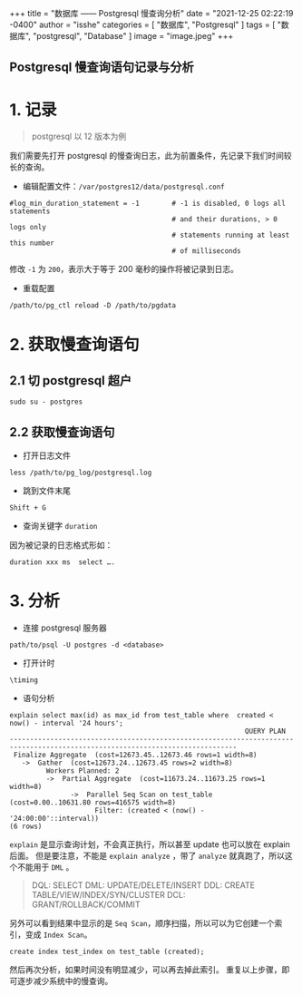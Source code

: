 +++
title = "数据库 —— Postgresql 慢查询分析"
date = "2021-12-25 02:22:19 -0400"
author = "isshe"
categories = [ "数据库", "Postgresql" ]
tags = [ "数据库", "postgresql", "Database" ]
image = "image.jpeg"
+++


Postgresql 慢查询语句记录与分析
---

# 1. 记录

> postgresql 以 12 版本为例

我们需要先打开 postgresql 的慢查询日志，此为前置条件，先记录下我们时间较长的查询。

* 编辑配置文件：`/var/postgres12/data/postgresql.conf`

```
#log_min_duration_statement = -1        # -1 is disabled, 0 logs all statements
                                        # and their durations, > 0 logs only
                                        # statements running at least this number
                                        # of milliseconds
```

修改 `-1` 为 `200`，表示大于等于 200 毫秒的操作将被记录到日志。

* 重载配置

```
/path/to/pg_ctl reload -D /path/to/pgdata
```

# 2. 获取慢查询语句

## 2.1 切 postgresql 超户

```
sudo su - postgres
```

## 2.2  获取慢查询语句

* 打开日志文件

```
less /path/to/pg_log/postgresql.log
```

* 跳到文件末尾

```
Shift + G
```

* 查询关键字 `duration`

因为被记录的日志格式形如：

```
duration xxx ms  select ….
```

# 3. 分析

* 连接 postgresql 服务器

```
path/to/psql -U postgres -d <database>
```

* 打开计时

```
\timing
```

* 语句分析

```
explain select max(id) as max_id from test_table where  created < now() - interval '24 hours';
                                                          QUERY PLAN
------------------------------------------------------------------------------------------------------------------------------
 Finalize Aggregate  (cost=12673.45..12673.46 rows=1 width=8)
   ->  Gather  (cost=12673.24..12673.45 rows=2 width=8)
         Workers Planned: 2
         ->  Partial Aggregate  (cost=11673.24..11673.25 rows=1 width=8)
               ->  Parallel Seq Scan on test_table  (cost=0.00..10631.80 rows=416575 width=8)
                     Filter: (created < (now() - '24:00:00'::interval))
(6 rows)
```

`explain` 是显示查询计划，不会真正执行，所以甚至 update 也可以放在 explain 后面。
但是要注意，不能是 `explain analyze` ，带了 `analyze` 就真跑了，所以这个不能用于 `DML` 。

> DQL: SELECT
> DML: UPDATE/DELETE/INSERT
> DDL: CREATE TABLE/VIEW/INDEX/SYN/CLUSTER
> DCL: GRANT/ROLLBACK/COMMIT

另外可以看到结果中显示的是 `Seq Scan`，顺序扫描，所以可以为它创建一个索引，变成 `Index Scan`。

```
create index test_index on test_table (created);
```

然后再次分析，如果时间没有明显减少，可以再去掉此索引。
重复以上步骤，即可逐步减少系统中的慢查询。

